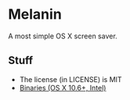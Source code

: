 Melanin
=======

A most simple OS X screen saver.

Stuff
-----
 * The license (in LICENSE) is MIT
 * [Binaries (OS X 10.6+, Intel)](https://github.com/krono/Melanin/downloads)

